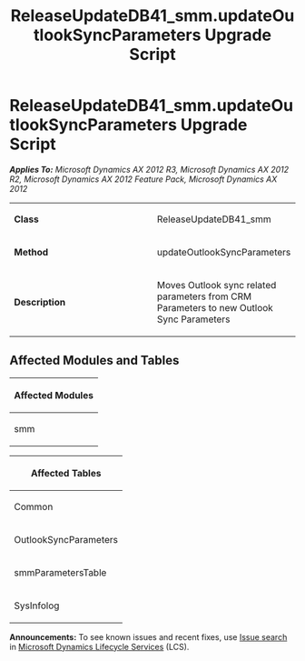 ﻿---
title: ReleaseUpdateDB41_smm.updateOutlookSyncParameters Upgrade Script
TOCTitle: ReleaseUpdateDB41_smm.updateOutlookSyncParameters Upgrade Script
ms:assetid: 38a15687-9f86-15e1-60ad-5cde94fe0566
ms:mtpsurl: https://msdn.microsoft.com/en-us/library/JJ685211(v=AX.60)
ms:contentKeyID: 49707662
ms.date: 05/18/2015
mtps_version: v=AX.60
---

# ReleaseUpdateDB41\_smm.updateOutlookSyncParameters Upgrade Script 


_**Applies To:** Microsoft Dynamics AX 2012 R3, Microsoft Dynamics AX 2012 R2, Microsoft Dynamics AX 2012 Feature Pack, Microsoft Dynamics AX 2012_

<table>
<colgroup>
<col style="width: 50%" />
<col style="width: 50%" />
</colgroup>
<tbody>
<tr class="odd">
<td><p><strong>Class</strong></p></td>
<td><p>ReleaseUpdateDB41_smm</p></td>
</tr>
<tr class="even">
<td><p><strong>Method</strong></p></td>
<td><p>updateOutlookSyncParameters</p></td>
</tr>
<tr class="odd">
<td><p><strong>Description</strong></p></td>
<td><p>Moves Outlook sync related parameters from CRM Parameters to new Outlook Sync Parameters</p></td>
</tr>
</tbody>
</table>


## Affected Modules and Tables

<table>
<colgroup>
<col style="width: 100%" />
</colgroup>
<thead>
<tr class="header">
<th><p>Affected Modules</p></th>
</tr>
</thead>
<tbody>
<tr class="odd">
<td><p>smm</p></td>
</tr>
</tbody>
</table>


<table>
<colgroup>
<col style="width: 100%" />
</colgroup>
<thead>
<tr class="header">
<th><p>Affected Tables</p></th>
</tr>
</thead>
<tbody>
<tr class="odd">
<td><p>Common</p></td>
</tr>
<tr class="even">
<td><p>OutlookSyncParameters</p></td>
</tr>
<tr class="odd">
<td><p>smmParametersTable</p></td>
</tr>
<tr class="even">
<td><p>SysInfolog</p></td>
</tr>
</tbody>
</table>

  
**Announcements:** To see known issues and recent fixes, use [Issue search](http://go.microsoft.com/fwlink/?linkid=389258) in [Microsoft Dynamics Lifecycle Services](http://go.microsoft.com/fwlink/?linkid=306505) (LCS).

